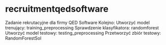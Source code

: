 # recruitmentqedsoftware
Zadanie rekrutacyjne dla firmy QED Software
Kolejno:
Utworzyć model trenujący: training_preprocessing
Sprawdzenie klasyfikatora: randomforest
Utworzyć model testowy: testing_preprocessing
Przetworzyć zbiór testowy: RandomForestSol
